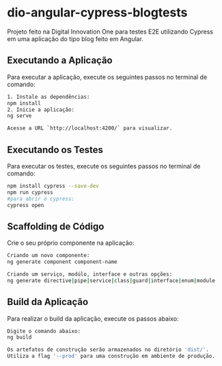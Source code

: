 # dio-angular-cypress-blogtests
Projeto feito na Digital Innovation One para testes E2E utilizando Cypress em uma aplicação do tipo blog feito em Angular.

## Executando a Aplicação
Para executar a aplicação, execute os seguintes passos no terminal de comando:
```bash
1. Instale as dependências:
npm install
2. Inicie a aplicação:
ng serve

Acesse a URL `http://localhost:4200/` para visualizar.
```
## Executando os Testes
Para executar os testes, execute os seguintes passos no terminal de comando:
```bash
npm install cypress --save-dev
npm run cypress
#para abrir o cypress:
cypress open
```
## Scaffolding de Código
Crie o seu próprio componente na aplicação:
```bash
Criando um novo componente:
ng generate component component-name

Criando um serviço, modúlo, interface e outras opções:
ng generate directive|pipe|service|class|guard|interface|enum|module
```

## Build da Aplicação
Para realizar o build da aplicação, execute os passos abaixo:
```bash
Digite o comando abaixo:
ng build

Os artefatos de construção serão armazenados no diretório 'dist/'.
Utiliza a flag '--prod' para uma construção em ambiente de produção.
```
